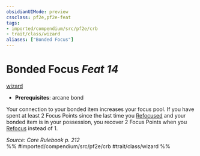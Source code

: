 ```yaml
---
obsidianUIMode: preview
cssclass: pf2e,pf2e-feat
tags:
- imported/compendium/src/pf2e/crb
- trait/class/wizard
aliases: ["Bonded Focus"]
---
```

# Bonded Focus  *Feat 14*  
[wizard](rules/traits/wizard.md)  

- **Prerequisites**: arcane bond

Your connection to your bonded item increases your focus pool. If you have spent at least 2 Focus Points since the last time you [Refocused](refocus.md) and your bonded item is in your possession, you recover 2 Focus Points when you [Refocus](refocus.md) instead of 1.

*Source: Core Rulebook p. 212*  
%% #imported/compendium/src/pf2e/crb #trait/class/wizard %%